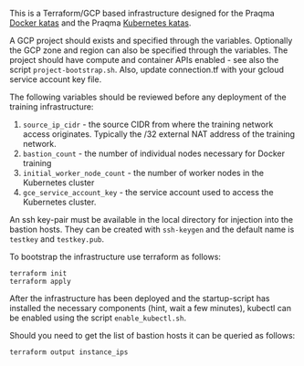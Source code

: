 This is a Terraform/GCP based infrastructure designed for the Praqma [Docker
katas](https://github.com/praqma-training/docker-katas) and the Praqma
[Kubernetes katas](https://github.com/praqma-training/kubernetes-katas/).

A GCP project should exists and specified through the variables. Optionally the
GCP zone and region can also be specified through the variables. The project
should have compute and container APIs enabled - see also the script
`project-bootstrap.sh`.  Also, update connection.tf with your gcloud service
account key file.

The following variables should be reviewed before any deployment of the training infrastructure:

1. `source_ip_cidr` - the source CIDR from where the training network access
originates.  Typically the /32 external NAT address of the training network.
2. `bastion_count` - the number of individual nodes necessary for Docker training
3. `initial_worker_node_count` - the number of worker nodes in the Kubernetes cluster
4. `gce_service_account_key` - the service account used to access the Kubernetes cluster.

An ssh key-pair must be available in the local directory for injection into the
bastion hosts. They can be created with `ssh-keygen` and the default name is
`testkey` and `testkey.pub`.

To bootstrap the infrastructure use terraform as follows:

```
terraform init
terraform apply
```

After the infrastructure has been deployed and the startup-script has installed
the necessary components (hint, wait a few minutes), kubectl can be enabled
using the script `enable_kubectl.sh`.

Should you need to get the list of bastion hosts it can be queried as follows:

```
terraform output instance_ips
```

